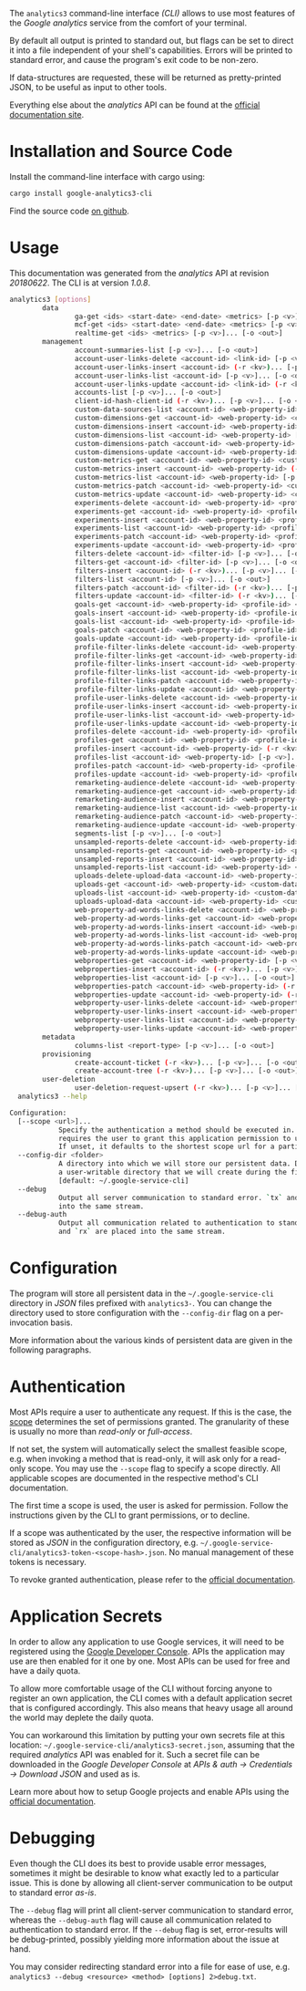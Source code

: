 <!---
DO NOT EDIT !
This file was generated automatically from 'src/mako/cli/README.md.mako'
DO NOT EDIT !
-->
The `analytics3` command-line interface *(CLI)* allows to use most features of the *Google analytics* service from the comfort of your terminal.

By default all output is printed to standard out, but flags can be set to direct it into a file independent of your shell's
capabilities. Errors will be printed to standard error, and cause the program's exit code to be non-zero.

If data-structures are requested, these will be returned as pretty-printed JSON, to be useful as input to other tools.

Everything else about the *analytics* API can be found at the
[official documentation site](https://developers.google.com/analytics/).

# Installation and Source Code

Install the command-line interface with cargo using:

```bash
cargo install google-analytics3-cli
```

Find the source code [on github](https://github.com/Byron/google-apis-rs/tree/master/gen/analytics3-cli).

# Usage

This documentation was generated from the *analytics* API at revision *20180622*. The CLI is at version *1.0.8*.

```bash
analytics3 [options]
        data
                ga-get <ids> <start-date> <end-date> <metrics> [-p <v>]... [-o <out>]
                mcf-get <ids> <start-date> <end-date> <metrics> [-p <v>]... [-o <out>]
                realtime-get <ids> <metrics> [-p <v>]... [-o <out>]
        management
                account-summaries-list [-p <v>]... [-o <out>]
                account-user-links-delete <account-id> <link-id> [-p <v>]...
                account-user-links-insert <account-id> (-r <kv>)... [-p <v>]... [-o <out>]
                account-user-links-list <account-id> [-p <v>]... [-o <out>]
                account-user-links-update <account-id> <link-id> (-r <kv>)... [-p <v>]... [-o <out>]
                accounts-list [-p <v>]... [-o <out>]
                client-id-hash-client-id (-r <kv>)... [-p <v>]... [-o <out>]
                custom-data-sources-list <account-id> <web-property-id> [-p <v>]... [-o <out>]
                custom-dimensions-get <account-id> <web-property-id> <custom-dimension-id> [-p <v>]... [-o <out>]
                custom-dimensions-insert <account-id> <web-property-id> (-r <kv>)... [-p <v>]... [-o <out>]
                custom-dimensions-list <account-id> <web-property-id> [-p <v>]... [-o <out>]
                custom-dimensions-patch <account-id> <web-property-id> <custom-dimension-id> (-r <kv>)... [-p <v>]... [-o <out>]
                custom-dimensions-update <account-id> <web-property-id> <custom-dimension-id> (-r <kv>)... [-p <v>]... [-o <out>]
                custom-metrics-get <account-id> <web-property-id> <custom-metric-id> [-p <v>]... [-o <out>]
                custom-metrics-insert <account-id> <web-property-id> (-r <kv>)... [-p <v>]... [-o <out>]
                custom-metrics-list <account-id> <web-property-id> [-p <v>]... [-o <out>]
                custom-metrics-patch <account-id> <web-property-id> <custom-metric-id> (-r <kv>)... [-p <v>]... [-o <out>]
                custom-metrics-update <account-id> <web-property-id> <custom-metric-id> (-r <kv>)... [-p <v>]... [-o <out>]
                experiments-delete <account-id> <web-property-id> <profile-id> <experiment-id> [-p <v>]...
                experiments-get <account-id> <web-property-id> <profile-id> <experiment-id> [-p <v>]... [-o <out>]
                experiments-insert <account-id> <web-property-id> <profile-id> (-r <kv>)... [-p <v>]... [-o <out>]
                experiments-list <account-id> <web-property-id> <profile-id> [-p <v>]... [-o <out>]
                experiments-patch <account-id> <web-property-id> <profile-id> <experiment-id> (-r <kv>)... [-p <v>]... [-o <out>]
                experiments-update <account-id> <web-property-id> <profile-id> <experiment-id> (-r <kv>)... [-p <v>]... [-o <out>]
                filters-delete <account-id> <filter-id> [-p <v>]... [-o <out>]
                filters-get <account-id> <filter-id> [-p <v>]... [-o <out>]
                filters-insert <account-id> (-r <kv>)... [-p <v>]... [-o <out>]
                filters-list <account-id> [-p <v>]... [-o <out>]
                filters-patch <account-id> <filter-id> (-r <kv>)... [-p <v>]... [-o <out>]
                filters-update <account-id> <filter-id> (-r <kv>)... [-p <v>]... [-o <out>]
                goals-get <account-id> <web-property-id> <profile-id> <goal-id> [-p <v>]... [-o <out>]
                goals-insert <account-id> <web-property-id> <profile-id> (-r <kv>)... [-p <v>]... [-o <out>]
                goals-list <account-id> <web-property-id> <profile-id> [-p <v>]... [-o <out>]
                goals-patch <account-id> <web-property-id> <profile-id> <goal-id> (-r <kv>)... [-p <v>]... [-o <out>]
                goals-update <account-id> <web-property-id> <profile-id> <goal-id> (-r <kv>)... [-p <v>]... [-o <out>]
                profile-filter-links-delete <account-id> <web-property-id> <profile-id> <link-id> [-p <v>]...
                profile-filter-links-get <account-id> <web-property-id> <profile-id> <link-id> [-p <v>]... [-o <out>]
                profile-filter-links-insert <account-id> <web-property-id> <profile-id> (-r <kv>)... [-p <v>]... [-o <out>]
                profile-filter-links-list <account-id> <web-property-id> <profile-id> [-p <v>]... [-o <out>]
                profile-filter-links-patch <account-id> <web-property-id> <profile-id> <link-id> (-r <kv>)... [-p <v>]... [-o <out>]
                profile-filter-links-update <account-id> <web-property-id> <profile-id> <link-id> (-r <kv>)... [-p <v>]... [-o <out>]
                profile-user-links-delete <account-id> <web-property-id> <profile-id> <link-id> [-p <v>]...
                profile-user-links-insert <account-id> <web-property-id> <profile-id> (-r <kv>)... [-p <v>]... [-o <out>]
                profile-user-links-list <account-id> <web-property-id> <profile-id> [-p <v>]... [-o <out>]
                profile-user-links-update <account-id> <web-property-id> <profile-id> <link-id> (-r <kv>)... [-p <v>]... [-o <out>]
                profiles-delete <account-id> <web-property-id> <profile-id> [-p <v>]...
                profiles-get <account-id> <web-property-id> <profile-id> [-p <v>]... [-o <out>]
                profiles-insert <account-id> <web-property-id> (-r <kv>)... [-p <v>]... [-o <out>]
                profiles-list <account-id> <web-property-id> [-p <v>]... [-o <out>]
                profiles-patch <account-id> <web-property-id> <profile-id> (-r <kv>)... [-p <v>]... [-o <out>]
                profiles-update <account-id> <web-property-id> <profile-id> (-r <kv>)... [-p <v>]... [-o <out>]
                remarketing-audience-delete <account-id> <web-property-id> <remarketing-audience-id> [-p <v>]...
                remarketing-audience-get <account-id> <web-property-id> <remarketing-audience-id> [-p <v>]... [-o <out>]
                remarketing-audience-insert <account-id> <web-property-id> (-r <kv>)... [-p <v>]... [-o <out>]
                remarketing-audience-list <account-id> <web-property-id> [-p <v>]... [-o <out>]
                remarketing-audience-patch <account-id> <web-property-id> <remarketing-audience-id> (-r <kv>)... [-p <v>]... [-o <out>]
                remarketing-audience-update <account-id> <web-property-id> <remarketing-audience-id> (-r <kv>)... [-p <v>]... [-o <out>]
                segments-list [-p <v>]... [-o <out>]
                unsampled-reports-delete <account-id> <web-property-id> <profile-id> <unsampled-report-id> [-p <v>]...
                unsampled-reports-get <account-id> <web-property-id> <profile-id> <unsampled-report-id> [-p <v>]... [-o <out>]
                unsampled-reports-insert <account-id> <web-property-id> <profile-id> (-r <kv>)... [-p <v>]... [-o <out>]
                unsampled-reports-list <account-id> <web-property-id> <profile-id> [-p <v>]... [-o <out>]
                uploads-delete-upload-data <account-id> <web-property-id> <custom-data-source-id> (-r <kv>)... [-p <v>]...
                uploads-get <account-id> <web-property-id> <custom-data-source-id> <upload-id> [-p <v>]... [-o <out>]
                uploads-list <account-id> <web-property-id> <custom-data-source-id> [-p <v>]... [-o <out>]
                uploads-upload-data <account-id> <web-property-id> <custom-data-source-id> (-u (simple|resumable) -f <file> [-m <mime>]) [-p <v>]... [-o <out>]
                web-property-ad-words-links-delete <account-id> <web-property-id> <web-property-ad-words-link-id> [-p <v>]...
                web-property-ad-words-links-get <account-id> <web-property-id> <web-property-ad-words-link-id> [-p <v>]... [-o <out>]
                web-property-ad-words-links-insert <account-id> <web-property-id> (-r <kv>)... [-p <v>]... [-o <out>]
                web-property-ad-words-links-list <account-id> <web-property-id> [-p <v>]... [-o <out>]
                web-property-ad-words-links-patch <account-id> <web-property-id> <web-property-ad-words-link-id> (-r <kv>)... [-p <v>]... [-o <out>]
                web-property-ad-words-links-update <account-id> <web-property-id> <web-property-ad-words-link-id> (-r <kv>)... [-p <v>]... [-o <out>]
                webproperties-get <account-id> <web-property-id> [-p <v>]... [-o <out>]
                webproperties-insert <account-id> (-r <kv>)... [-p <v>]... [-o <out>]
                webproperties-list <account-id> [-p <v>]... [-o <out>]
                webproperties-patch <account-id> <web-property-id> (-r <kv>)... [-p <v>]... [-o <out>]
                webproperties-update <account-id> <web-property-id> (-r <kv>)... [-p <v>]... [-o <out>]
                webproperty-user-links-delete <account-id> <web-property-id> <link-id> [-p <v>]...
                webproperty-user-links-insert <account-id> <web-property-id> (-r <kv>)... [-p <v>]... [-o <out>]
                webproperty-user-links-list <account-id> <web-property-id> [-p <v>]... [-o <out>]
                webproperty-user-links-update <account-id> <web-property-id> <link-id> (-r <kv>)... [-p <v>]... [-o <out>]
        metadata
                columns-list <report-type> [-p <v>]... [-o <out>]
        provisioning
                create-account-ticket (-r <kv>)... [-p <v>]... [-o <out>]
                create-account-tree (-r <kv>)... [-p <v>]... [-o <out>]
        user-deletion
                user-deletion-request-upsert (-r <kv>)... [-p <v>]... [-o <out>]
  analytics3 --help

Configuration:
  [--scope <url>]...
            Specify the authentication a method should be executed in. Each scope
            requires the user to grant this application permission to use it.
            If unset, it defaults to the shortest scope url for a particular method.
  --config-dir <folder>
            A directory into which we will store our persistent data. Defaults to
            a user-writable directory that we will create during the first invocation.
            [default: ~/.google-service-cli]
  --debug
            Output all server communication to standard error. `tx` and `rx` are placed
            into the same stream.
  --debug-auth
            Output all communication related to authentication to standard error. `tx`
            and `rx` are placed into the same stream.

```

# Configuration

The program will store all persistent data in the `~/.google-service-cli` directory in *JSON* files prefixed with `analytics3-`.  You can change the directory used to store configuration with the `--config-dir` flag on a per-invocation basis.

More information about the various kinds of persistent data are given in the following paragraphs.

# Authentication

Most APIs require a user to authenticate any request. If this is the case, the [scope][scopes] determines the 
set of permissions granted. The granularity of these is usually no more than *read-only* or *full-access*.

If not set, the system will automatically select the smallest feasible scope, e.g. when invoking a
method that is read-only, it will ask only for a read-only scope. 
You may use the `--scope` flag to specify a scope directly. 
All applicable scopes are documented in the respective method's CLI documentation.

The first time a scope is used, the user is asked for permission. Follow the instructions given 
by the CLI to grant permissions, or to decline.

If a scope was authenticated by the user, the respective information will be stored as *JSON* in the configuration
directory, e.g. `~/.google-service-cli/analytics3-token-<scope-hash>.json`. No manual management of these tokens
is necessary.

To revoke granted authentication, please refer to the [official documentation][revoke-access].

# Application Secrets

In order to allow any application to use Google services, it will need to be registered using the 
[Google Developer Console][google-dev-console]. APIs the application may use are then enabled for it
one by one. Most APIs can be used for free and have a daily quota.

To allow more comfortable usage of the CLI without forcing anyone to register an own application, the CLI
comes with a default application secret that is configured accordingly. This also means that heavy usage
all around the world may deplete the daily quota.

You can workaround this limitation by putting your own secrets file at this location: 
`~/.google-service-cli/analytics3-secret.json`, assuming that the required *analytics* API 
was enabled for it. Such a secret file can be downloaded in the *Google Developer Console* at 
*APIs & auth -> Credentials -> Download JSON* and used as is.

Learn more about how to setup Google projects and enable APIs using the [official documentation][google-project-new].


# Debugging

Even though the CLI does its best to provide usable error messages, sometimes it might be desirable to know
what exactly led to a particular issue. This is done by allowing all client-server communication to be 
output to standard error *as-is*.

The `--debug` flag will print all client-server communication to standard error, whereas the `--debug-auth` flag
will cause all communication related to authentication to standard error.
If the `--debug` flag is set, error-results will be debug-printed, possibly yielding more information about the 
issue at hand.

You may consider redirecting standard error into a file for ease of use, e.g. `analytics3 --debug <resource> <method> [options] 2>debug.txt`.


[scopes]: https://developers.google.com/+/api/oauth#scopes
[revoke-access]: http://webapps.stackexchange.com/a/30849
[google-dev-console]: https://console.developers.google.com/
[google-project-new]: https://developers.google.com/console/help/new/